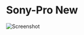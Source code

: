# Sony-Pro New

![Screenshot](/Conductor777/Sony-Pro/commit/a3a9a86796cb67b5c279b2643762e2dfd415b712)
